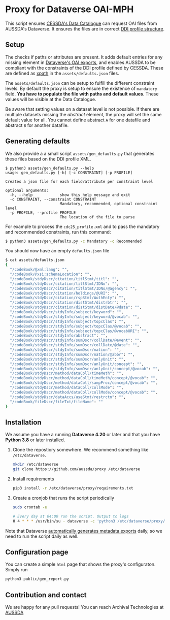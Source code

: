 # Proxy for Dataverse OAI-MPH

This script ensures [CESSDA's Data Catalogue](https://datacatalogue.cessda.eu/?publisher.publisher[0]=Austrian%20Social%20Science%20Data%20Archive%20%28AUSSDA%29) can request OAI files from AUSSDA's Dataverse. It ensures the files are in correct [DDI profile structure](https://cmv.cessda.eu/documentation/profiles.html).


Setup
-----

The checks if paths or attributes are present. It adds default entries for any missing element in [Dataverse's OAI exports](https://guides.dataverse.org/en/latest/admin/harvestserver.html), and enables AUSSDA to be compliant with the constraints of the DDI profile defined by CESSDA. These are defined as [xpath](https://de.wikipedia.org/wiki/XPath) in the `assets/defaults.json` files.

The `assets/defaults.json` can be setup to fulfill the different constraint levels. By default the proxy is setup to ensure the existence of `mandatory` field. **You have to populate the file with paths and default values**. These values will be visible at the Data Catalogue. 

Be aware that setting values on a dataset level is not possible. If there are multiple datasets missing the _abstract_ element, the proxy will set the same default value for all. You cannot define abstract `A` for one datafile and abstract `B` for another datafile.

Generating defaults
-------------------

We also provide a a small script `assets/gen_defaults.py` that generates these files based on the DDI profile XML.

```
$ python3 assets/gen_defaults.py --help
usage: gen_defaults.py [-h] [-c CONSTRAINT] [-p PROFILE]

Creates a json file for each field/attribute per constraint level

optional arguments:
  -h, --help            show this help message and exit
  -c CONSTRAINT, --constraint CONSTRAINT
                        Mandatory, recommended, optional constraint level
  -p PROFILE, --profile PROFILE
                        The location of the file to parse

```

For example to process the `cdc25_profile.xml` and to pass the mandatory and recommended constraints, run this command:

```bash
$ python3 assets/gen_defaults.py -c Mandatory -c Recommended 
```

You should now have an empty `defaults.json` file

```bash
$ cat assets/defaults.json 
{
  "/codeBook/@xml:lang": "",
  "/codeBook/@xsi:schemaLocation": "",
  "/codeBook/stdyDscr/citation/titlStmt/titl": "",
  "/codeBook/stdyDscr/citation/titlStmt/IDNo": "",
  "/codeBook/stdyDscr/citation/titlStmt/IDNo/@agency": "",
  "/codeBook/stdyDscr/citation/holdings/@URI": "",
  "/codeBook/stdyDscr/citation/rspStmt/AuthEnty": "",
  "/codeBook/stdyDscr/citation/distStmt/distrbtr": "",
  "/codeBook/stdyDscr/citation/distStmt/distDate/@date": "",
  "/codeBook/stdyDscr/stdyInfo/subject/keyword": "",
  "/codeBook/stdyDscr/stdyInfo/subject/keyword/@vocab": "",
  "/codeBook/stdyDscr/stdyInfo/subject/topcClas": "",
  "/codeBook/stdyDscr/stdyInfo/subject/topcClas/@vocab": "",
  "/codeBook/stdyDscr/stdyInfo/subject/topcClas/@vocabURI": "",
  "/codeBook/stdyDscr/stdyInfo/abstract": "",
  "/codeBook/stdyDscr/stdyInfo/sumDscr/collDate/@event": "",
  "/codeBook/stdyDscr/stdyInfo/sumDscr/collDate/@date": "",
  "/codeBook/stdyDscr/stdyInfo/sumDscr/nation": "",
  "/codeBook/stdyDscr/stdyInfo/sumDscr/nation/@abbr": "",
  "/codeBook/stdyDscr/stdyInfo/sumDscr/anlyUnit": "",
  "/codeBook/stdyDscr/stdyInfo/sumDscr/anlyUnit/concept": "",
  "/codeBook/stdyDscr/stdyInfo/sumDscr/anlyUnit/concept/@vocab": "",
  "/codeBook/stdyDscr/method/dataColl/timeMeth": "",
  "/codeBook/stdyDscr/method/dataColl/timeMeth/concept/@vocab": "",
  "/codeBook/stdyDscr/method/dataColl/sampProc/concept/@vocab": "",
  "/codeBook/stdyDscr/method/dataColl/collMode": "",
  "/codeBook/stdyDscr/method/dataColl/collMode/concept/@vocab": "",
  "/codeBook/stdyDscr/dataAccs/useStmt/restrctn": "",
  "/codeBook/fileDscr/fileTxt/fileName": ""
}
```

Installation
------------

We assume you have a running **Dataverse 4.20** or later and that you have **Python 3.8** or later installed.

1. Clone the repostiory somewhere. We recommend something like `/etc/dataverse`.
    ``` bash
    mkdir /etc/dataverse
    git clone https://github.com/aussda/proxy /etc/dataverse
    ```
2. Install requirements
    ``` bash
    pip3 install -r /etc/dataverse/proxy/requirements.txt
    ```
4. Create a cronjob that runs the script periodically
    ``` bash
    sudo crontab -e

    # Every day at 04:00 run the script. Output to logs
    0 4 * * * /usr/bin/su - dataverse -c 'python3 /etc/dataverse/proxy/app/main.py'
    ```

Note that Dataverse [automatically generates metadata exports](https://guides.dataverse.org/en/5.6/admin/metadataexport.html) daily, so we need to run the script daily as well.

Configuration page
------------------

You can create a simple `html` page that shows the proxy's configuraton. Simply run

``` bash
python3 public/gen_report.py
```


Contribution and contact
-------------------------

We are happy for any pull requests! You can reach Archival Technologies at [AUSSDA](https://aussda.at)
